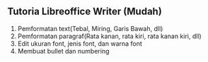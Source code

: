 ## Tutoria Libreoffice Writer (Mudah)

1. Pemformatan text(Tebal, Miring, Garis Bawah, dll)
2. Pemformatan paragraf(Rata kanan, rata kiri, rata kanan kiri, dll)
3. Edit ukuran font, jenis font, dan warna font
4. Membuat bullet dan numbering
